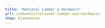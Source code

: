 ```yaml
---
title: "National Lumber & Hardware"
url: /aibonito/national-lumber-und-hardware/
shop: Eisenwaren
---
```

